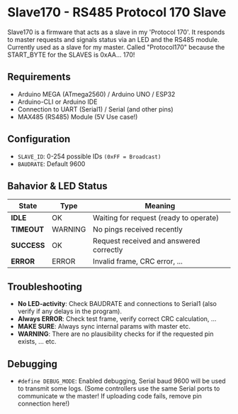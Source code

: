 # Slave170 - RS485 Protocol 170 Slave
Slave170 is a firmware that acts as a slave in my 'Protocol 170'. It responds to master requests and signals status via an LED and the RS485 module.
Currently used as a slave for my master.
Called "Protocol170" because the START_BYTE for the SLAVES is 0xAA... 170!

## Requirements

- Arduino MEGA (ATmega2560)  / Arduino UNO / ESP32
- Arduino-CLI or Arduino IDE  
- Connection to UART (Serial1) / Serial (and other pins)
- MAX485 (RS485) Module (5V Use case!)

## Configuration
- `SLAVE_ID`: 0-254 possible IDs `(0xFF = Broadcast)`
- `BAUDRATE`: Default 9600

## Bahavior & LED Status
| State       | Type    | Meaning                                  |
| ----------- | ------- | ---------------------------------------- |
| **IDLE**    | OK      | Waiting for request (ready to operate)   |
| **TIMEOUT** | WARNING | No pings received recently               |
| **SUCCESS** | OK      | Request received and answered correctly  |
| **ERROR**   | ERROR   | Invalid frame, CRC error, ...            |
  
## Troubleshooting
- **No LED-activity**: Check BAUDRATE and connections to Serial1 (also verify if any delays in the program).
- **Always ERROR**: Check test frame, verify correct CRC calculation, ...
- **MAKE SURE**: Always sync internal params with master etc.
- **WARNING**: There are no plausibility checks for if the requested pin exists, ... etc.

## Debugging
- `#define DEBUG_MODE`: Enabled debugging, Serial baud 9600 will be used to transmit some logs. (Some controllers use the same Serial ports to communicate w the master! If uploading code fails, remove pin connection here!)
